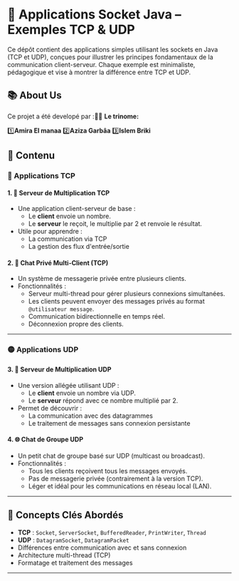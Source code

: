 # 🔌 Applications Socket Java – Exemples TCP & UDP

Ce dépôt contient des applications simples utilisant les sockets en Java (TCP et UDP), conçues pour illustrer les principes fondamentaux de la communication client-serveur. Chaque exemple est minimaliste, pédagogique et vise à montrer la différence entre TCP et UDP.
## 📚 About Us  
Ce projet a été developé par  :👨‍💻 
**Le trinome:** 

1️⃣**Amira El manaa**    2️⃣**Aziza Garbâa**    3️⃣**Islem Briki** 

## 📁 Contenu

### 🔷 Applications TCP

#### 1. 🧮 Serveur de Multiplication TCP  
- Une application client-serveur de base :
  - Le **client** envoie un nombre.
  - Le **serveur** le reçoit, le multiplie par 2 et renvoie le résultat.
- Utile pour apprendre :
  - La communication via TCP  
  - La gestion des flux d'entrée/sortie

#### 2. 💬 Chat Privé Multi-Client (TCP)  
- Un système de messagerie privée entre plusieurs clients.
- Fonctionnalités :
  - Serveur multi-thread pour gérer plusieurs connexions simultanées.
  - Les clients peuvent envoyer des messages privés au format `@utilisateur message`.
  - Communication bidirectionnelle en temps réel.
  - Déconnexion propre des clients.

---

### 🟡 Applications UDP

#### 3. 🧮 Serveur de Multiplication UDP  
- Une version allégée utilisant UDP :
  - Le **client** envoie un nombre via UDP.
  - Le **serveur** répond avec ce nombre multiplié par 2.
- Permet de découvrir :
  - La communication avec des datagrammes
  - Le traitement de messages sans connexion persistante

#### 4. 🌐 Chat de Groupe UDP  
- Un petit chat de groupe basé sur UDP (multicast ou broadcast).
- Fonctionnalités :
  - Tous les clients reçoivent tous les messages envoyés.
  - Pas de messagerie privée (contrairement à la version TCP).
  - Léger et idéal pour les communications en réseau local (LAN).

---

## 🧠 Concepts Clés Abordés
- **TCP** : `Socket`, `ServerSocket`, `BufferedReader`, `PrintWriter`, `Thread`
- **UDP** : `DatagramSocket`, `DatagramPacket`
- Différences entre communication avec et sans connexion
- Architecture multi-thread (TCP)
- Formatage et traitement des messages

---
